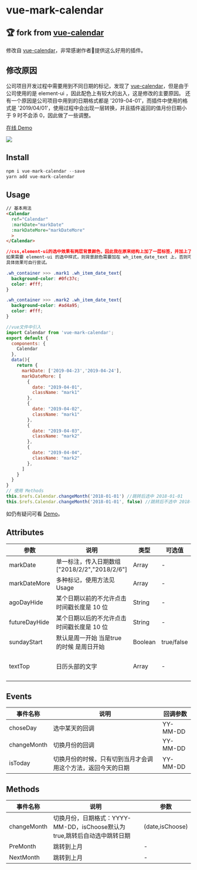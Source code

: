 # vue-mark-calendar

## 🏆 fork from [vue-calendar](https://github.com/zwhGithub/vue-calendar)
修改自 [vue-calendar](https://github.com/zwhGithub/vue-calendar)，非常感谢作者🙏提供这么好用的插件。

## 修改原因
公司项目开发过程中需要用到不同日期的标记，发现了 [vue-calendar](https://github.com/zwhGithub/vue-calendar)，但是由于公司使用的是 element-ui ，因此配色上有较大的出入，这是修改的主要原因。
还有一个原因是公司项目中用到的日期格式都是 '2019-04-01'，而插件中使用的格式是 '2019/04/01'，使用过程中会出现一层转换，并且插件返回的值月份日期小于 9 时不会添 0，因此做了一些调整。

[在线 Demo](https://evolly.one/demos/vue-mark-calender/index.html)

![](https://personal-1251959693.cos.ap-chengdu.myqcloud.com/2019-04-05-084559.png)

## Install

```javascript
npm i vue-mark-calendar --save
yarn add vue-mark-calendar
```

## Usage
```html
// 基本用法
<Calendar
  ref="Calendar"
  :markDate="markDate"
  :markDateMore="markDateMore"
  >
</Calendar>
```
```css
//css,element-ui的选中效果有两层背景颜色，因此我在原来结构上加了一层标签，并加上了 class：wh_item_date_text，
如果需要 element-ui 的选中样式，则背景颜色需要加在 wh_item_date_text 上，否则可以不加 wh_item_date_text
具体效果可自行尝试。

.wh_container >>> .mark1 .wh_item_date_text{
  background-color: #0fc37c;
  color: #fff;
}

.wh_container >>> .mark2 .wh_item_date_text{
  background-color: #ad4a95;
  color: #fff;
}
```
```javascript
//vue文件中引入
import Calendar from 'vue-mark-calendar';
export default {
  components: {
    Calendar
  },
  data(){
    return {
      markDate: ['2019-04-23','2019-04-24'],
      markDateMore: [
        {
          date: "2019-04-01",
          className: "mark1"
        },
        {
          date: "2019-04-02",
          className: "mark1"
        },
        {
          date: "2019-04-03",
          className: "mark2"
        },
        {
          date: "2019-04-04",
          className: "mark2"
        },
      ]
    }
  }
}
// 使用 Methods
this.$refs.Calendar.changeMonth('2018-01-01') //跳转后选中 2018-01-01
this.$refs.Calendar.changeMonth('2018-01-01', false) //跳转后不选中 2018-01-01
```
如仍有疑问可看 [Demo](./src/views/demo.vue)。

## Attributes

| 参数 | 说明 | 类型 | 可选值 | 默认值 |
| ------ | ------ | ------ | ------ | ------ |
| markDate | 单一标注，传入日期数组["2018/2/2","2018/2/6"] | Array | - | [] |
| markDateMore | 多种标记，使用方法见 Usage | Array | - | [] |
| agoDayHide | 某个日期以前的不允许点击 时间戳长度是 10 位 | String | - | 0 |
| futureDayHide | 某个日期以后的不允许点击 时间戳长度是 10 位 | String | - | 2554387200 |
| sundayStart | 默认是周一开始 当是true的时候 是周日开始 | Boolean | true/false | false |
| textTop | 日历头部的文字 | Array | - | [ '日','一', '二', '三', '四', '五', '六'] |

## Events
| 事件名称 | 说明 | 回调参数 |
| ------ | ------ | ------ |
| choseDay | 选中某天的回调  | YY-MM-DD |
| changeMonth | 切换月份的回调 | YY-MM-DD |
| isToday | 切换月份的时候，只有切到当月才会调用这个方法，返回今天的日期 | YY-MM-DD |
## Methods
| 事件名称 | 说明 | 参数 |
| ------ | ------ | ------ |
| changeMonth | 切换月份，日期格式：YYYY-MM-DD，isChoose默认为 true,跳转后自动选中跳转日期 | (date,isChoose) |
| PreMonth | 跳转到上月 | - |
| NextMonth | 跳转到上月 | - |